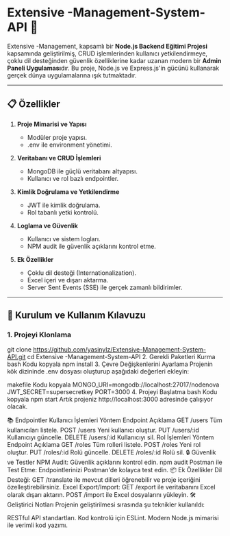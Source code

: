 # Extensive -Management-System-API 🌟 

Extensive -Management, kapsamlı bir **Node.js Backend Eğitimi Projesi** kapsamında geliştirilmiş, CRUD işlemlerinden kullanıcı yetkilendirmeye, çoklu dil desteğinden güvenlik özelliklerine kadar uzanan modern bir **Admin Paneli Uygulaması**dır. Bu proje, Node.js ve Express.js'in gücünü kullanarak gerçek dünya uygulamalarına ışık tutmaktadır.

---

## 📋 Özellikler  
1. **Proje Mimarisi ve Yapısı**  
   - Modüler proje yapısı.  
   - .env ile environment yönetimi.  

2. **Veritabanı ve CRUD İşlemleri**  
   - MongoDB ile güçlü veritabanı altyapısı.  
   - Kullanıcı ve rol bazlı endpointler.  

3. **Kimlik Doğrulama ve Yetkilendirme**  
   - JWT ile kimlik doğrulama.  
   - Rol tabanlı yetki kontrolü.  

4. **Loglama ve Güvenlik**  
   - Kullanıcı ve sistem logları.  
   - NPM audit ile güvenlik açıklarını kontrol etme.  

5. **Ek Özellikler**  
   - Çoklu dil desteği (Internationalization).  
   - Excel içeri ve dışarı aktarma.  
   - Server Sent Events (SSE) ile gerçek zamanlı bildirimler.  

---



## 📖 Kurulum ve Kullanım Kılavuzu  

### 1. Projeyi Klonlama  

git clone https://github.com/yasinylz/Extensive-Management-System-API.git
cd Extensive -Management-System-API
2. Gerekli Paketleri Kurma
bash
Kodu kopyala
npm install
3. Çevre Değişkenlerini Ayarlama
Projenin kök dizininde .env dosyası oluşturup aşağıdaki değerleri ekleyin:

makefile
Kodu kopyala
MONGO_URI=mongodb://localhost:27017/nodenova  
JWT_SECRET=supersecretkey
PORT=3000
4. Projeyi Başlatma
bash
Kodu kopyala
npm start
Artık projeniz http://localhost:3000 adresinde çalışıyor olacak.

📚 Endpointler
Kullanıcı İşlemleri
Yöntem	Endpoint	Açıklama
GET	/users	Tüm kullanıcıları listele.
POST	/users	Yeni kullanıcı oluştur.
PUT	/users/:id	Kullanıcıyı güncelle.
DELETE	/users/:id	Kullanıcıyı sil.
Rol İşlemleri
Yöntem	Endpoint	Açıklama
GET	/roles	Tüm rolleri listele.
POST	/roles	Yeni rol oluştur.
PUT	/roles/:id	Rolü güncelle.
DELETE	/roles/:id	Rolü sil.
🔒 Güvenlik ve Testler
NPM Audit: Güvenlik açıklarını kontrol edin.
npm audit
Postman ile Test Etme: Endpointlerinizi Postman'de kolayca test edin.
📦 Ek Özellikler
Dil Desteği:
GET /translate ile mevcut dilleri öğrenebilir ve proje içeriğini özelleştirebilirsiniz.
Excel Export/Import:
GET /export ile veritabanını Excel olarak dışarı aktarın.
POST /import ile Excel dosyalarını yükleyin.
🛠 Geliştirici Notları
Projenin geliştirilmesi sırasında şu teknikler kullanıldı:

RESTful API standartları.
Kod kontrolü için ESLint.
Modern Node.js mimarisi ile verimli kod yazımı.
